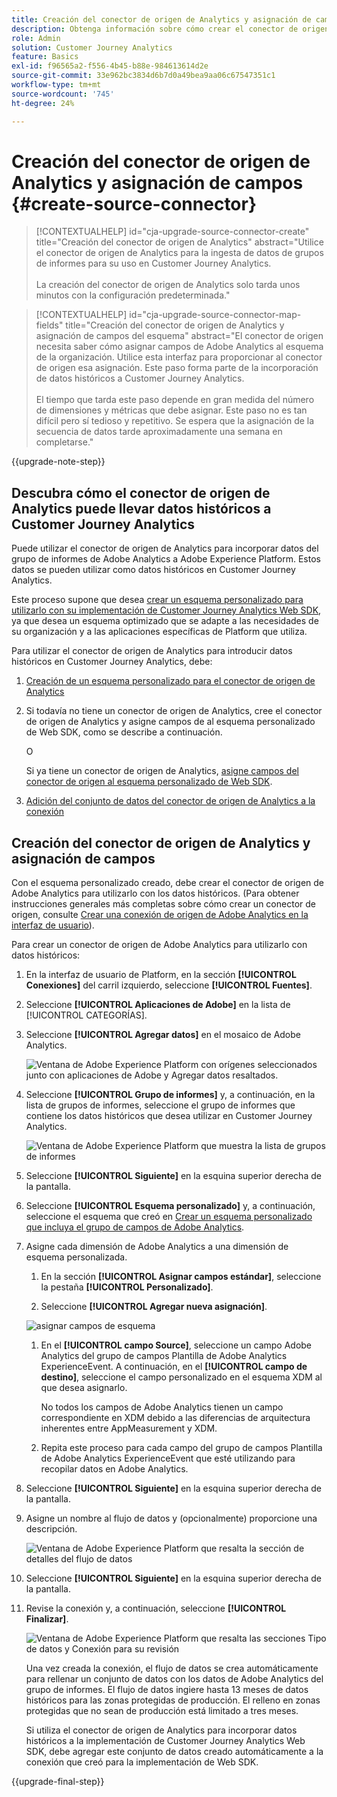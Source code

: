 ```yaml
---
title: Creación del conector de origen de Analytics y asignación de campos
description: Obtenga información sobre cómo crear el conector de origen de Analytics y asignar campos
role: Admin
solution: Customer Journey Analytics
feature: Basics
exl-id: f96565a2-f556-4b45-b88e-984613614d2e
source-git-commit: 33e962bc3834d6b7d0a49bea9aa06c67547351c1
workflow-type: tm+mt
source-wordcount: '745'
ht-degree: 24%

---
```


# Creación del conector de origen de Analytics y asignación de campos {#create-source-connector}

<!-- markdownlint-disable MD034 -->

>[!CONTEXTUALHELP]
>id="cja-upgrade-source-connector-create"
>title="Creación del conector de origen de Analytics"
>abstract="Utilice el conector de origen de Analytics para la ingesta de datos de grupos de informes para su uso en Customer Journey Analytics.<br><br>La creación del conector de origen de Analytics solo tarda unos minutos con la configuración predeterminada."

<!-- markdownlint-enable MD034 -->

<!-- markdownlint-disable MD034 -->

>[!CONTEXTUALHELP]
>id="cja-upgrade-source-connector-map-fields"
>title="Creación del conector de origen de Analytics y asignación de campos del esquema"
>abstract="El conector de origen necesita saber cómo asignar campos de Adobe Analytics al esquema de la organización. Utilice esta interfaz para proporcionar al conector de origen esa asignación. Este paso forma parte de la incorporación de datos históricos a Customer Journey Analytics.<br><br>El tiempo que tarda este paso depende en gran medida del número de dimensiones y métricas que debe asignar. Este paso no es tan difícil pero sí tedioso y repetitivo. Se espera que la asignación de la secuencia de datos tarde aproximadamente una semana en completarse."

<!-- markdownlint-enable MD034 -->

{{upgrade-note-step}}

## Descubra cómo el conector de origen de Analytics puede llevar datos históricos a Customer Journey Analytics

Puede utilizar el conector de origen de Analytics para incorporar datos del grupo de informes de Adobe Analytics a Adobe Experience Platform. Estos datos se pueden utilizar como datos históricos en Customer Journey Analytics.

Este proceso supone que desea [crear un esquema personalizado para utilizarlo con su implementación de Customer Journey Analytics Web SDK](/help/getting-started/cja-upgrade/cja-upgrade-schema-create.md), ya que desea un esquema optimizado que se adapte a las necesidades de su organización y a las aplicaciones específicas de Platform que utiliza.

Para utilizar el conector de origen de Analytics para introducir datos históricos en Customer Journey Analytics, debe:

1. [Creación de un esquema personalizado para el conector de origen de Analytics](/help/getting-started/cja-upgrade/cja-upgrade-source-connector-schema.md)

1. Si todavía no tiene un conector de origen de Analytics, cree el conector de origen de Analytics y asigne campos de al esquema personalizado de Web SDK, como se describe a continuación.

   O

   Si ya tiene un conector de origen de Analytics, [asigne campos del conector de origen al esquema personalizado de Web SDK](/help/getting-started/cja-upgrade/cja-upgrade-from-source-connector.md).

1. [Adición del conjunto de datos del conector de origen de Analytics a la conexión](/help/getting-started/cja-upgrade/cja-upgrade-source-connector-dataset.md)

## Creación del conector de origen de Analytics y asignación de campos

Con el esquema personalizado creado, debe crear el conector de origen de Adobe Analytics para utilizarlo con los datos históricos. (Para obtener instrucciones generales más completas sobre cómo crear un conector de origen, consulte [Crear una conexión de origen de Adobe Analytics en la interfaz de usuario](https://experienceleague.adobe.com/docs/experience-platform/sources/ui-tutorials/create/adobe-applications/analytics.html?lang=es)).

Para crear un conector de origen de Adobe Analytics para utilizarlo con datos históricos:

1. En la interfaz de usuario de Platform, en la sección **[!UICONTROL Conexiones]** del carril izquierdo, seleccione **[!UICONTROL Fuentes]**.

1. Seleccione **[!UICONTROL Aplicaciones de Adobe]** en la lista de [!UICONTROL CATEGORÍAS].

1. Seleccione **[!UICONTROL Agregar datos]** en el mosaico de Adobe Analytics.

   ![Ventana de Adobe Experience Platform con orígenes seleccionados junto con aplicaciones de Adobe y Agregar datos resaltados.](./assets/sources-overview.png)

1. Seleccione **[!UICONTROL Grupo de informes]** y, a continuación, en la lista de grupos de informes, seleccione el grupo de informes que contiene los datos históricos que desea utilizar en Customer Journey Analytics.

   ![Ventana de Adobe Experience Platform que muestra la lista de grupos de informes](./assets/report-suites.png)

1. Seleccione **[!UICONTROL Siguiente]** en la esquina superior derecha de la pantalla.

1. Seleccione **[!UICONTROL Esquema personalizado]** y, a continuación, seleccione el esquema que creó en [Crear un esquema personalizado que incluya el grupo de campos de Adobe Analytics](/help/getting-started/cja-upgrade/cja-upgrade-source-connector-schema.md). <!-- Deleted this, because I changed this from choosing the default schemawe're pointing them now at the schema they just created: "Adobe Experience Platform  automatically creates the schema and the corresponding dataset to map all standard fields from the selected Adobe Analytics report suite." -->

   <!-- add screenshot -->

1. Asigne cada dimensión de Adobe Analytics a una dimensión de esquema personalizada.

   1. En la sección **[!UICONTROL Asignar campos estándar]**, seleccione la pestaña **[!UICONTROL Personalizado]**.

   1. Seleccione **[!UICONTROL Agregar nueva asignación]**.

   ![asignar campos de esquema](assets/schema-mapping.png)

   1. En el **[!UICONTROL campo Source]**, seleccione un campo Adobe Analytics del grupo de campos Plantilla de Adobe Analytics ExperienceEvent. A continuación, en el **[!UICONTROL campo de destino]**, seleccione el campo personalizado en el esquema XDM al que desea asignarlo.

      No todos los campos de Adobe Analytics tienen un campo correspondiente en XDM debido a las diferencias de arquitectura inherentes entre AppMeasurement y XDM.

   1. Repita este proceso para cada campo del grupo de campos Plantilla de Adobe Analytics ExperienceEvent que esté utilizando para recopilar datos en Adobe Analytics.

1. Seleccione **[!UICONTROL Siguiente]** en la esquina superior derecha de la pantalla.

1. Asigne un nombre al flujo de datos y (opcionalmente) proporcione una descripción.

   ![Ventana de Adobe Experience Platform que resalta la sección de detalles del flujo de datos](./assets/dataflow-detail.png)

1. Seleccione **[!UICONTROL Siguiente]** en la esquina superior derecha de la pantalla.

1. Revise la conexión y, a continuación, seleccione **[!UICONTROL Finalizar]**.

   ![Ventana de Adobe Experience Platform que resalta las secciones Tipo de datos y Conexión para su revisión](./assets/review.png)

   Una vez creada la conexión, el flujo de datos se crea automáticamente para rellenar un conjunto de datos con los datos de Adobe Analytics del grupo de informes. El flujo de datos ingiere hasta 13 meses de datos históricos para las zonas protegidas de producción. El relleno en zonas protegidas que no sean de producción está limitado a tres meses.

   Si utiliza el conector de origen de Analytics para incorporar datos históricos a la implementación de Customer Journey Analytics Web SDK, debe agregar este conjunto de datos creado automáticamente a la conexión que creó para la implementación de Web SDK.

{{upgrade-final-step}}

